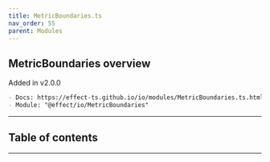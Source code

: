 ```yaml
---
title: MetricBoundaries.ts
nav_order: 55
parent: Modules
---
```


## MetricBoundaries overview

Added in v2.0.0

```md
- Docs: https://effect-ts.github.io/io/modules/MetricBoundaries.ts.html
- Module: "@effect/io/MetricBoundaries"
```

---

<h2 class="text-delta">Table of contents</h2>

---
